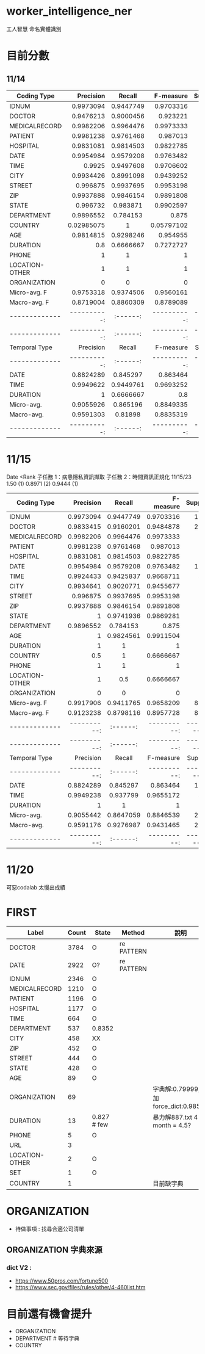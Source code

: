 # worker_intelligence_ner
工人智慧 命名實體識別
# 目前分數
## 11/14

| Coding Type | Precision | Recall | F-measure | Support |
|-------------|----------:|:------:|----------:|--------:|
| IDNUM | 0.9973094 | 0.9447749 | 0.9703316 | 1177 |
| DOCTOR | 0.9476213 | 0.9000456 | 0.923221 | 2191 |
| MEDICALRECORD | 0.9982206 | 0.9964476 | 0.9973333 | 563 |
| PATIENT | 0.9981238 | 0.9761468 | 0.987013 | 545 |
| HOSPITAL | 0.9831081 | 0.9814503 | 0.9822785 | 593 |
| DATE | 0.9954984 | 0.9579208 | 0.9763482 | 1616 |
| TIME | 0.9925 | 0.9497608 | 0.9706602 | 418 |
| CITY | 0.9934426 | 0.8991098 | 0.9439252 | 337 |
| STREET | 0.996875 | 0.9937695 | 0.9953198 | 321 |
| ZIP | 0.9937888 | 0.9846154 | 0.9891808 | 325 |
| STATE | 0.996732 | 0.983871 | 0.9902597 | 310 |
| DEPARTMENT | 0.9896552 | 0.784153 | 0.875 | 366 |
| COUNTRY | 0.02985075 | 1 | 0.05797102 | 2 |
| AGE | 0.9814815 | 0.9298246 | 0.954955 | 57 |
| DURATION | 0.8 | 0.6666667 | 0.7272727 | 6 |
| PHONE | 1 | 1 | 1 | 2 |
| LOCATION-OTHER | 1 | 1 | 1 | 4 |
| ORGANIZATION | 0 | 0 | 0 | 24 |
| Micro-avg. F| 0.9753318 | 0.9374506 | 0.9560161 | 8857 |
| Macro-avg. F| 0.8719004 | 0.8860309 | 0.8789089 | 8857 |
|-------------|----------:|:------:|----------:|----------:|
|-------------|----------:|:------:|----------:|----------:|
| Temporal Type | Precision | Recall | F-measure | Support |
|-------------|----------:|:------:|----------:|----------:|
| DATE | 0.8824289 | 0.845297 | 0.863464 | 1616 |
| TIME | 0.9949622 | 0.9449761 | 0.9693252 | 418 |
| DURATION | 1 | 0.6666667 | 0.8 | 6 |
| Micro-avg.| 0.9055926 | 0.865196 | 0.8849335 | 2040 |
| Macro-avg.| 0.9591303 | 0.81898 | 0.8835319 | 2040 |
|-------------|----------:|:------:|----------:|----------:|

# 11/15
Date 	    <Rank 	    子任務 1：病患隱私資訊擷取 	子任務 2：時間資訊正規化 
11/15/23	1.50 (1)	0.8971 (2)	                0.9444 (1)

| Coding Type | Precision | Recall | F-measure | Support |
|-------------|----------:|:------:|----------:|--------:|
| IDNUM | 0.9973094 | 0.9447749 | 0.9703316 | 1177 |
| DOCTOR | 0.9833415 | 0.9160201 | 0.9484878 | 2191 |
| MEDICALRECORD | 0.9982206 | 0.9964476 | 0.9973333 | 563 |
| PATIENT | 0.9981238 | 0.9761468 | 0.987013 | 545 |
| HOSPITAL | 0.9831081 | 0.9814503 | 0.9822785 | 593 |
| DATE | 0.9954984 | 0.9579208 | 0.9763482 | 1616 |
| TIME | 0.9924433 | 0.9425837 | 0.9668711 | 418 |
| CITY | 0.9934641 | 0.9020771 | 0.9455677 | 337 |
| STREET | 0.996875 | 0.9937695 | 0.9953198 | 321 |
| ZIP | 0.9937888 | 0.9846154 | 0.9891808 | 325 |
| STATE | 1 | 0.9741936 | 0.9869281 | 310 |
| DEPARTMENT | 0.9896552 | 0.784153 | 0.875 | 366 |
| AGE | 1 | 0.9824561 | 0.9911504 | 57 |
| DURATION | 1 | 1 | 1 | 6 |
| COUNTRY | 0.5 | 1 | 0.6666667 | 2 |
| PHONE | 1 | 1 | 1 | 2 |
| LOCATION-OTHER | 1 | 0.5 | 0.6666667 | 4 |
| ORGANIZATION | 0 | 0 | 0 | 24 |
| Micro-avg. F| 0.9917906 | 0.9411765 | 0.9658209 | 8857 |
| Macro-avg. F| 0.9123238 | 0.8798116 | 0.8957728 | 8857 |
|-------------|----------:|:------:|----------:|----------:|
|-------------|----------:|:------:|----------:|----------:|
| Temporal Type | Precision | Recall | F-measure | Support |
|-------------|----------:|:------:|----------:|----------:|
| DATE | 0.8824289 | 0.845297 | 0.863464 | 1616 |
| TIME | 0.9949238 | 0.937799 | 0.9655172 | 418 |
| DURATION | 1 | 1 | 1 | 6 |
| Micro-avg.| 0.9055442 | 0.8647059 | 0.8846539 | 2040 |
| Macro-avg.| 0.9591176 | 0.9276987 | 0.9431465 | 2040 |
|-------------|----------:|:------:|----------:|----------:|

# 11/20
可惡codalab 太慢出成績


# FIRST
| Label           | Count |    State             | Method           | 說明                                      |
|-----------------|-------|----------------------|------------------|------------------                         |
| DOCTOR          | 3784  | O                    |  re PATTERN      |                                           |
| DATE            | 2922  | O?                   |  re PATTERN      |                                           | 
| IDNUM           | 2346  | O                    |                  |                                           |
| MEDICALRECORD   | 1210  | O                    |                  |                                           |
| PATIENT         | 1196  | O                    |                  |                                           |
| HOSPITAL        | 1177  | O                    |                  |                                           |
| TIME            | 664   | O                    |                  |                                           |
| DEPARTMENT      | 537   | 0.8352               |                  |                                           |
| CITY            | 458   | XX                   |                  |                                           |
| ZIP             | 452   | O                    |                  |                                           |
| STREET          | 444   | O                    |                  |                                           |
| STATE           | 428   | O                    |                  |                                           |
| AGE             | 89    | O                    |                  |                                           |
| ORGANIZATION    | 69    |                      |                  | 字典解:0.79999, 有加 force_dict:0.98571    |
| DURATION        | 13    | 0.827 # few          |                  | 暴力解887.txt  4-5 month = 4.5?            |
| PHONE           | 5     | O                    |                  |                                           |
| URL             | 3     |                      |                  |                                           |
| LOCATION-OTHER  | 2     | O                    |                  |                                           |
| SET             | 1     | O                    |                  |                                           |
| COUNTRY         | 1     |                      |                  |  目前缺字典                                 |


# ORGANIZATION
* 待做事項 : 找尋合適公司清單
## ORGANIZATION 字典來源
### dict V2 : 
* https://www.50pros.com/fortune500
* https://www.sec.gov/files/rules/other/4-460list.htm



# 目前還有機會提升
* ORGANIZATION
* DEPARTMENT # 等待字典
* COUNTRY